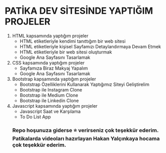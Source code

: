# PATİKA DEV SİTESİNDE YAPTIĞIM PROJELER

<ol>
  <li> 
    HTML kapsamında yaptığım projeler
    <ul>
      <li>HTML etiketleriyle kendimi tanıttığım bir web sitesi</li>
      <li>HTML etiketleriyle kişisel Sayfamızı Detaylandırmaya Devam Etmek</li>
      <li> HTML etiketleriyle bir web sitesi oluşturmak </li>
      <li>Google Ana Sayfasını Tasarlamak</li>
    </ul>
  </li>
  <li> 
    CSS kapsamında yaptığım projeler
     <ul>
      <li>Sayfamıza Biraz Makyaj Yapalım</li>
      <li>Google Ana Sayfasını Tasarlamak</li>
    </ul>
  </li>
  <li> 
    Bootstrap kapsamında yaptığım projeler
     <ul>
      <li>Bootstrap Özelliklerini Kullanarak Yaptığımız Siteyi Geliştirelim</li>
      <li>Bootstrap ile Instagram Clone </li>
       <li>Bootstrap ile Medium Clone </li>
       <li>Bootstrap ile Linkedin Clone </li>
    </ul>
  </li>
  <li> 
    Javascript kapsamında yaptığım projeler
     <ul>
      <li>Javascript Saat ve Karşılama</li>
       <li>To Do List App </li>
    </ul>
  </li>
 
### Repo hoşunuza giderse :star:	verirseniz çok teşekkür ederim. Patikalarda videoları hazırlayan Hakan Yalçınkaya hocama çok teşekkür ederim.
